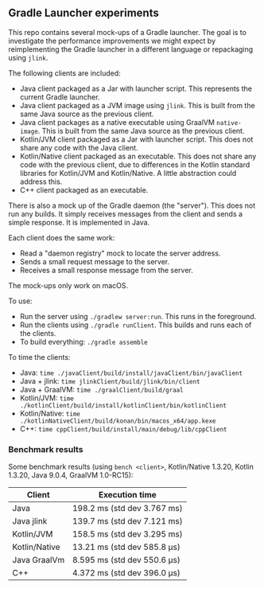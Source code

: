 ## Gradle Launcher experiments

This repo contains several mock-ups of a Gradle launcher. The goal is to investigate the performance improvements we might expect by reimplementing the Gradle launcher in a different language or repackaging using `jlink`.

The following clients are included:

- Java client packaged as a Jar with launcher script. This represents the current Gradle launcher.
- Java client packaged as a JVM image using `jlink`. This is built from the same Java source as the previous client.
- Java client packages as a native executable using GraalVM `native-image`. This is built from the same Java source as the previous client.
- Kotlin/JVM client packaged as a Jar with launcher script. This does not share any code with the Java client.
- Kotlin/Native client packaged as an executable. This does not share any code with the previous client, due to differences in the Kotlin standard libraries for Kotlin/JVM and Kotlin/Native. A little abstraction could address this.
- C++ client packaged as an executable.

There is also a mock up of the Gradle daemon (the "server"). This does not run any builds. It simply receives messages from the client and sends a simple response. It is implemented in Java.

Each client does the same work:

- Read a "daemon registry" mock to locate the server address.
- Sends a small request message to the server.
- Receives a small response message from the server.

The mock-ups only work on macOS.

To use:

- Run the server using `./gradlew server:run`. This runs in the foreground.
- Run the clients using `./gradle runClient`. This builds and runs each of the clients.
- To build everything: `./gradle assemble`

To time the clients:

- Java: `time ./javaClient/build/install/javaClient/bin/javaClient`
- Java + jlink: `time jlinkClient/build/jlink/bin/client` 
- Java + GraalVM: `time ./graalClient/build/graal` 
- Kotlin/JVM: `time ./kotlinClient/build/install/kotlinClient/bin/kotlinClient`
- Kotlin/Native: `time ./kotlinNativeClient/build/konan/bin/macos_x64/app.kexe`
- C++: `time cppClient/build/install/main/debug/lib/cppClient`

### Benchmark results

Some benchmark results (using `bench <client>`, Kotlin/Native 1.3.20, Kotlin 1.3.20, Java 9.0.4, GraalVM 1.0-RC15):

Client        | Execution time
--------------|----------------------------
Java          | 198.2 ms (std dev 3.767 ms)
Java jlink    | 139.7 ms (std dev 7.121 ms) 
Kotlin/JVM    | 158.5 ms (std dev 3.295 ms)
Kotlin/Native | 13.21 ms (std dev 585.8 μs)
Java GraalVm  | 8.595 ms (std dev 550.6 μs) 
C++           | 4.372 ms (std dev 396.0 μs)
